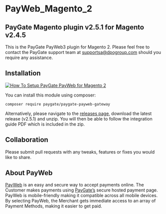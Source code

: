 # PayWeb_Magento_2
## PayGate Magento plugin v2.5.1 for Magento v2.4.5

This is the PayGate PayWeb3 plugin for Magento 2. Please feel free to contact the PayGate support team at supportsa@dpogroup.com should you require any assistance.

## Installation
[![How To Setup PayGate PayWeb for Magento 2](https://appinlet.com/wp-content/uploads/2021/01/How-To-Setup-PayGate-PayWeb-for-Magento-2.jpg)](https://www.youtube.com/watch?v=JtDTm49cWmU "How To Setup PayGate PayWeb for Magento 2")

You can install this module using composer:

```console
composer require paygate/paygate-payweb-gateway
```

Alternatively, please navigate to the [releases page](https://github.com/PayGate/PayWeb_Magento_2/releases), download the latest release (v2.5.1) and unzip. You will then be able to follow the integration guide PDF which is included in the zip.

## Collaboration

Please submit pull requests with any tweaks, features or fixes you would like to share.

## About PayWeb

[PayWeb](https://www.paygate.co.za/paygate-products/payweb/) is an easy and secure way to accept payments online. The Customer makes payments using [PayGate’s](https://www.paygate.co.za/) secure hosted payment page. PayWeb is mobile-friendly making it compatible across all mobile devices. By selecting PayWeb, the Merchant gets immediate access to an array of Payment Methods, making it easier to get paid.
